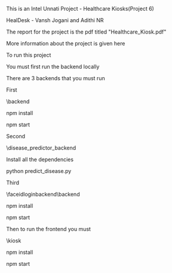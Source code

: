This is an Intel Unnati Project - Healthcare Kiosks(Project 6)

HealDesk - Vansh Jogani and Adithi NR

The report for the project is the pdf titled "Healthcare_Kiosk.pdf"

More information about the project is given here

To run this project

You must first run the backend locally

There are 3 backends that you must run



First

\backend

npm install

npm start


Second

\disease_predictor_backend

Install all the dependencies

python predict_disease.py


Third

\faceidloginbackend\backend

npm install

npm start


Then to run the frontend you must

\kiosk

npm install

npm start



